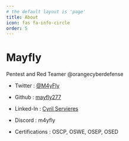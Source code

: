 ```yaml
---
# the default layout is 'page'
title: About
icon: fas fa-info-circle
order: 5
---
```



# Mayfly

Pentest and Red Teamer @orangecyberdefense

- Twitter   : [@M4yFly](https://x.com/M4yFly)
- Github    : [mayfly277](https://github.com/mayfly277)
- Linked-In : [Cyril Servieres](https://www.linkedin.com/in/cyril-servieres-7b345458/)
- Discord   : m4yfly

- Certifications : OSCP, OSWE, OSEP, OSED
